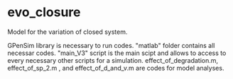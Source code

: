 # evo_closure
Model for the variation of closed system.

GPenSim library is necessary to run codes. "matlab" folder contains all necessar codes.
 "main_V3" script is the main scipt and allows to access to every necessary other scripts for a simulation.
  effect_of_degradation.m, effect_of_sp_2.m , and effect_of_d_and_v.m are codes for model analyses.

